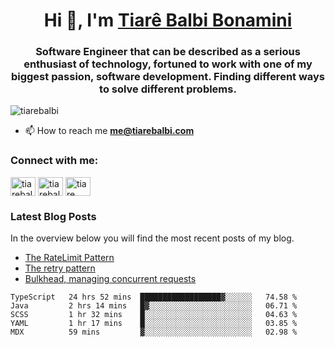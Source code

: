 

<h1 align="center">Hi 👋, I'm <a href="https://tiarebalbi.com?utm_source=github&utm_medium=profile&utm_campaign=github_profile">Tiarê Balbi Bonamini</a></h1>

<h3 align="center">Software Engineer that can be described as a serious enthusiast of technology, fortuned to work with one of my biggest passion, software development. Finding different ways to solve different problems.</h3>

<p align="left"> <img src="https://komarev.com/ghpvc/?username=tiarebalbi" alt="tiarebalbi" /> </p>

- 📫 How to reach me **me@tiarebalbi.com**

<p align="left">
<h3 align="left">Connect with me:</h3>
<a href="https://twitter.com/tiarebalbi" target="blank"><img align="center" src="https://cdn.jsdelivr.net/npm/simple-icons@3.0.1/icons/twitter.svg" alt="tiarebalbi" height="30" width="40" /></a>
<a href="https://instagram.com/tiarebalbi" target="blank"><img align="center" src="https://cdn.jsdelivr.net/npm/simple-icons@3.0.1/icons/instagram.svg" alt="tiarebalbi" height="30" width="40" /></a>
<a href="https://www.codechef.com/users/tiare balbi bonamini" target="blank"><img align="center" src="https://cdn.jsdelivr.net/npm/simple-icons@3.1.0/icons/codechef.svg" alt="tiare balbi bonamini" height="30" width="40" /></a>
</p>

### Latest Blog Posts

In the overview below you will find the most recent posts of my blog.

* [The RateLimit Pattern](https://tiarebalbi.com/article/week-4-the-rate-limit-pattern?utm_source=github&utm_medium=profile&utm_campaign=github_profile)
* [The retry pattern](https://tiarebalbi.com/article/week-3-the-retry-pattern?utm_source=github&utm_medium=profile&utm_campaign=github_profile)
* [Bulkhead, managing concurrent requests](https://tiarebalbi.com/article/week-2-bulkhead-managing-concurrent-requests?utm_source=github&utm_medium=profile&utm_campaign=github_profile)

<!--START_SECTION:waka-->
```text
TypeScript   24 hrs 52 mins  ██████████████████▓░░░░░░   74.58 % 
Java         2 hrs 14 mins   █▓░░░░░░░░░░░░░░░░░░░░░░░   06.71 % 
SCSS         1 hr 32 mins    █░░░░░░░░░░░░░░░░░░░░░░░░   04.63 % 
YAML         1 hr 17 mins    █░░░░░░░░░░░░░░░░░░░░░░░░   03.85 % 
MDX          59 mins         ▓░░░░░░░░░░░░░░░░░░░░░░░░   02.98 % 
```
<!--END_SECTION:waka-->
